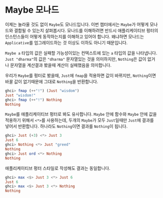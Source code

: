 # Maybe 모나드

이제는 놀라울 것도 없이 `Maybe`도 모나드입니다. 이번 챕터에서는 `Maybe`가 어떻게 모나드와 결합될 수 있는지 살펴봅시다. 모나드를 이해하려면 반드시 애플리케이티브 펑터의 인스턴스들이 어떻게 동작하는지를 이해하고 있어야 합니다. 왜냐하면 모나드는 `Applicative`를 업그레이드하는 것 이상도 이하도 아니기 때문입니다. 

`Maybe a` 타입의 값은 실패할 가능성이있는 컨텍스트에 있는 `a` 타입의 값을 나타냅니다. `Just "dharma"`의 값은 `"dharma"` 문자열있는 것을 의미하지만, `Nothing`은 값이 없거나 문자열을 계산결과 봤을때 계산이 실패했음을 의미합니다.

우리가 `Maybe`를 펑터로 봤을때, `Just`에 `fmap`을 적용하면 값이 바뀌지만, `Nothing`이면 바꿀 값이 없기때문에 그대로 `Nothing`을 반환합니다.

```haskell
ghci> fmap (++"!") (Just "wisdom")  
Just "wisdom!"  
ghci> fmap (++"!") Nothing  
Nothing
```

`Maybe`를 애플리케이티브 펑터로 봐도 유사합니다. `Maybe` 안에 함수와 `Maybe` 안에 값을 적용하기 위해서 `<*>`를 사용하는데, 두개의 `Maybe`가 모두 `Just`일때만 `Just`에 결과를 넣어서 반환합니다. 하나라도 `Nothing`이면 결과를 `Nothing`이 됩니다. 

```haskell
ghci> Just (+3) <*> Just 3  
Just 6  
ghci> Nothing <*> Just "greed"  
Nothing  
ghci> Just ord <*> Nothing  
Nothing 
```

애플리케이티브 펑터 스타일로 작성해도 결과는 동일합니다. 

```haskell
ghci> max <$> Just 3 <*> Just 6  
Just 6  
ghci> max <$> Just 3 <*> Nothing  
Nothing
```





























